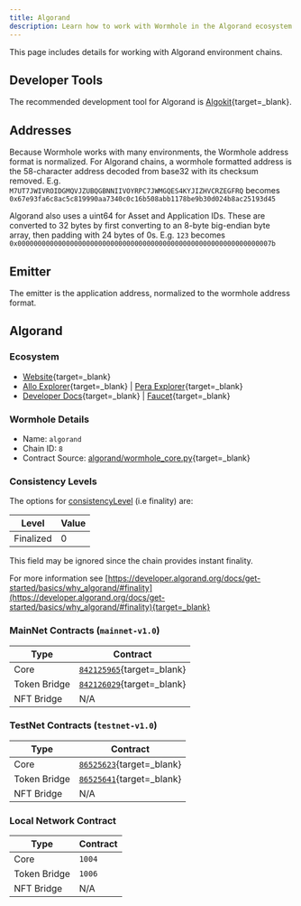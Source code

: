 ```yaml
---
title: Algorand
description: Learn how to work with Wormhole in the Algorand ecosystem with tools, address formats, contract details, and finality levels for a variety of environments.
---
```


This page includes details for working with Algorand environment chains.

## Developer Tools

The recommended development tool for Algorand is [Algokit](https://developer.algorand.org/docs/get-started/algokit/){target=_blank}.

## Addresses

Because Wormhole works with many environments, the Wormhole address format is normalized. For Algorand chains, a wormhole formatted address is the 58-character address decoded from base32 with its checksum removed. E.g. `M7UT7JWIVROIDGMQVJZUBQGBNNIIVOYRPC7JWMGQES4KYJIZHVCRZEGFRQ` becomes `0x67e93fa6c8ac5c819990aa7340c0c16b508abb1178be9b30d024b8ac25193d45`

Algorand also uses a uint64 for Asset and Application IDs. These are converted to 32 bytes by first converting to an 8-byte big-endian byte array, then padding with 24 bytes of 0s. E.g. `123` becomes `0x000000000000000000000000000000000000000000000000000000000000007b`

## Emitter 

The emitter is the application address, normalized to the wormhole address format. 

## Algorand

### Ecosystem

- [Website](https://algorand.com){target=_blank}
- [Allo Explorer](https://allo.info/){target=_blank} | [Pera Explorer](https://explorer.perawallet.app/){target=_blank}
- [Developer Docs](https://developer.algorand.org){target=_blank} | [Faucet](https://bank.testnet.algorand.network/){target=_blank}

### Wormhole Details

- Name: `algorand`
- Chain ID: `8`
- Contract Source: [algorand/wormhole_core.py](https://github.com/wormhole-foundation/wormhole/blob/main/algorand/wormhole_core.py){target=_blank}

### Consistency Levels

The options for [consistencyLevel](../../reference/components/core-contracts.md#consistencyLevel) (i.e finality) are:

|Level|Value|
|-----|-----|
|Finalized|0|

This field may be ignored since the chain provides instant finality.

For more information see [https://developer.algorand.org/docs/get-started/basics/why_algorand/#finality](https://developer.algorand.org/docs/get-started/basics/why_algorand/#finality){target=_blank}

### MainNet Contracts (<code>mainnet-v1.0</code>)

| Type         | Contract                                                              |
|--------------|-----------------------------------------------------------------------|
| Core         | [`842125965`](https://explorer.perawallet.app/application/842125965/){target=_blank} |
| Token Bridge | [`842126029`](https://explorer.perawallet.app/application/842126029/){target=_blank} |
| NFT Bridge   | N/A                                                               |

### TestNet Contracts (<code>testnet-v1.0</code>)

| Type         | Contract                                                                    |
|--------------|-----------------------------------------------------------------------------|
| Core         | [`86525623`](https://testnet.explorer.perawallet.app/application/86525623/){target=_blank} |
| Token Bridge | [`86525641`](https://testnet.explorer.perawallet.app/application/86525641/){target=_blank} |
| NFT Bridge   | N/A                                                                     |

### Local Network Contract

| Type         | Contract |
|--------------|----------|
| Core         | `1004`   |
| Token Bridge | `1006`   |
| NFT Bridge   | N/A  |